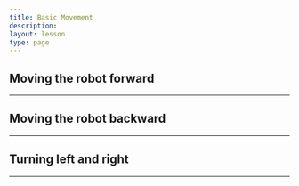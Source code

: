 ```yaml
---
title: Basic Movement
description:
layout: lesson
type: page
---
```


## Moving the robot forward

---

## Moving the robot backward

---

## Turning left and right

---
